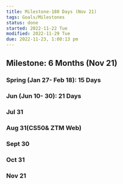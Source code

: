 ```yaml
---
title: Milestone-180 Days (Nov 21)
tags: Goals/Milestones
status: done
started: 2022-11-22 Tue
modified: 2022-11-29 Tue
due: 2022-11-23, 1:00:13 pm
---
```

## Milestone: 6 Months (Nov 21)
### Spring (Jan 27- Feb 18): 15 Days
### Jun (Jun 10- 30): 21 Days
### Jul 31
### Aug 31(CS50& ZTM Web)
### Sept 30
### Oct 31 
### Nov 21



